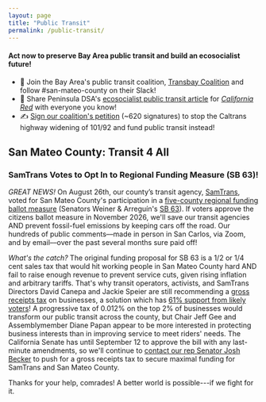 ```yaml
---
layout: page
title: "Public Transit"
permalink: /public-transit/
---
```


<h4>Act now to preserve Bay Area public transit and build an ecosocialist future!</h4>

* 🚎 Join the Bay Area's public transit coalition, [Transbay Coalition](https://www.transbaycoalition.org/join/) and follow #san-mateo-county on their Slack!
* 📰 Share Peninsula DSA's [ecosocialist public transit article](https://www.californiadsa.org/news/batransit-2025jun) for [*California Red*](https://www.californiadsa.org/news) with everyone you know!
* ✍️ [Sign our coalition's petition](https://actionnetwork.org/petitions/stop-the-widenings-of-highway-101-and-interstate-280) (~620 signatures) to stop the Caltrans highway widening of 101/92 and fund public transit instead!

<h2>San Mateo County: Transit 4 All</h2>

<h3> SamTrans Votes to Opt In to Regional Funding Measure (SB 63)!</h3>

_GREAT NEWS!_ On August 26th, our county’s transit agency, [SamTrans](http://samtrans.com/), voted for San Mateo County's participation in a [five-county regional funding ballot measure](https://www.mercurynews.com/2025/06/03/plan-to-raise-500-million-in-annual-sales-taxes-for-beleaguered-bay-area-transit-advances-in-legislature/) (Senators Weiner & Arreguín's [SB 63](https://leginfo.legislature.ca.gov/faces/billTextClient.xhtml?bill_id=202520260SB63)). If voters approve the citizens ballot measure in November 2026, we'll save our transit agencies AND prevent fossil-fuel emissions by keeping cars off the road. Our hundreds of public comments––made in person in San Carlos, via Zoom, and by email––over the past several months sure paid off!

_What's the catch?_ The original funding proposal for SB 63 is a 1/2 or 1/4 cent sales tax that would hit working people in San Mateo County hard AND fail to raise enough revenue to prevent service cuts, given rising inflation and arbitrary tariffs. That's why transit operators, activists, and SamTrans Directors David Canepa and Jackie Speier are still recommending a [gross receipts tax](https://en.wikipedia.org/wiki/Gross_receipts_tax) on businesses, a solution which has [61% support from likely voters](https://www.politico.com/newsletters/california-playbook-pm/2025/06/02/exclusive-transit-unions-launches-effort-to-rework-2026-bay-area-transit-measure-00380857)! A progressive tax of 0.012% on the top 2% of businesses would transform our public transit across the county, but Chair Jeff Gee and Assemblymember Diane Papan appear to be more interested in protecting business interests than in improving service to meet riders' needs. The California Senate has until September 12 to approve the bill with any last-minute amendments, so we'll continue to [contact our rep Senator Josh Becker](https://sd13.senate.ca.gov/contact) to push for a gross receipts tax to secure maximal funding for SamTrans and San Mateo County.

Thanks for your help, comrades! A better world is possible---if we fight for it. 
